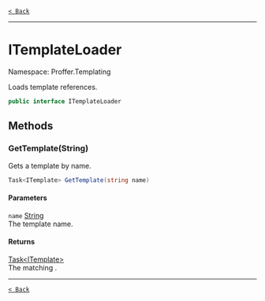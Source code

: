 [`< Back`](./)

---

# ITemplateLoader

Namespace: Proffer.Templating

Loads template references.

```csharp
public interface ITemplateLoader
```

## Methods

### **GetTemplate(String)**

Gets a template by name.

```csharp
Task<ITemplate> GetTemplate(string name)
```

#### Parameters

`name` [String](https://docs.microsoft.com/en-us/dotnet/api/system.string)<br>
The template name.

#### Returns

[Task&lt;ITemplate&gt;](https://docs.microsoft.com/en-us/dotnet/api/system.threading.tasks.task-1)<br>
The matching .

---

[`< Back`](./)
